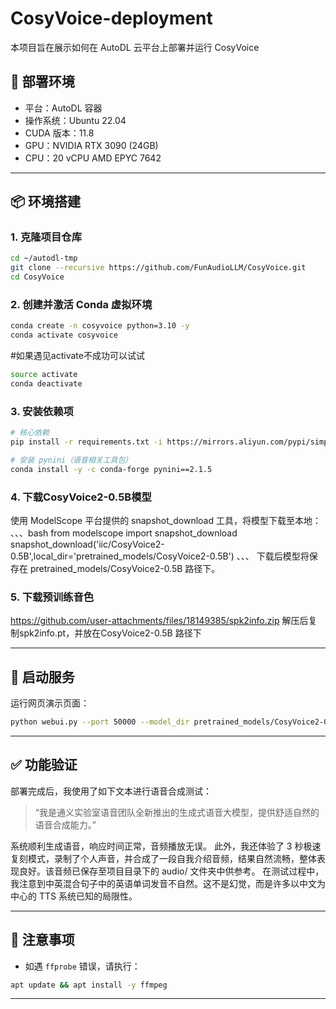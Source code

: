 # CosyVoice-deployment

本项目旨在展示如何在 AutoDL 云平台上部署并运行 CosyVoice

## 🧾 部署环境

- 平台：AutoDL 容器
- 操作系统：Ubuntu 22.04
- CUDA 版本：11.8
- GPU：NVIDIA RTX 3090 (24GB)
- CPU：20 vCPU AMD EPYC 7642

---

## 📦 环境搭建

### 1. 克隆项目仓库
```bash
cd ~/autodl-tmp
git clone --recursive https://github.com/FunAudioLLM/CosyVoice.git
cd CosyVoice
```

### 2. 创建并激活 Conda 虚拟环境
```bash
conda create -n cosyvoice python=3.10 -y
conda activate cosyvoice
```
#如果遇见activate不成功可以试试
```bash
source activate
conda deactivate
```

### 3. 安装依赖项
```bash
# 核心依赖
pip install -r requirements.txt -i https://mirrors.aliyun.com/pypi/simple/ --trusted-host=mirrors.aliyun.com

# 安装 pynini（语音相关工具包）
conda install -y -c conda-forge pynini==2.1.5

```

### 4. 下载CosyVoice2-0.5B模型
使用 ModelScope 平台提供的 snapshot_download 工具，将模型下载至本地：
、、、bash
from modelscope import snapshot_download
snapshot_download('iic/CosyVoice2-0.5B',local_dir='pretrained_models/CosyVoice2-0.5B')
、、、
下载后模型将保存在 pretrained_models/CosyVoice2-0.5B 路径下。

### 5. 下载预训练音色
https://github.com/user-attachments/files/18149385/spk2info.zip
解压后复制spk2info.pt，并放在CosyVoice2-0.5B 路径下

---

## 🔧 启动服务

运行网页演示页面：
```bash
python webui.py --port 50000 --model_dir pretrained_models/CosyVoice2-0.5B
```

---

## ✅ 功能验证

部署完成后，我使用了如下文本进行语音合成测试：
> “我是通义实验室语音团队全新推出的生成式语音大模型，提供舒适自然的语音合成能力。”

系统顺利生成语音，响应时间正常，音频播放无误。
此外，我还体验了 3 秒极速复刻模式，录制了个人声音，并合成了一段自我介绍音频，结果自然流畅，整体表现良好。该音频已保存至项目目录下的 audio/ 文件夹中供参考。
在测试过程中，我注意到中英混合句子中的英语单词发音不自然。这不是幻觉，而是许多以中文为中心的 TTS 系统已知的局限性。

---

## 📌 注意事项

- 如遇 `ffprobe` 错误，请执行：
```bash
apt update && apt install -y ffmpeg
```

---

